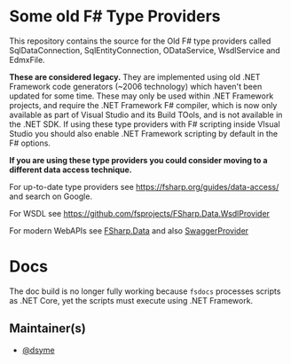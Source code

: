 
# Some old F# Type Providers

This repository contains the source for the Old F# type providers called SqlDataConnection, SqlEntityConnection, ODataService, WsdlService and EdmxFile.

**These are considered legacy.** They are implemented using old .NET Framework code generators (~2006 technology) which haven't been updated for some time. These may only be used within .NET Framework projects, and require the .NET Framework F# compiler, which is now only available as part of Visual Studio and its Build TOols, and is not available in the .NET SDK.  If using these type providers with F# scripting inside VIsual Studio you should also enable .NET Framework scripting by default in the F# options.

**If you are using these type providers you could consider moving to a different data access technique.**

For up-to-date type providers see https://fsharp.org/guides/data-access/ and search on Google.

For WSDL see https://github.com/fsprojects/FSharp.Data.WsdlProvider

For modern WebAPIs see [FSharp.Data](https://fsprojects.github.io/FSharp.Data/) and also [SwaggerProvider](https://fsprojects.github.io/SwaggerProvider/)


# Docs

The doc build is no longer fully working because `fsdocs` processes scripts as .NET Core, yet the scripts must execute using .NET Framework.

## Maintainer(s)

- [@dsyme](https://github.com/dsyme)
